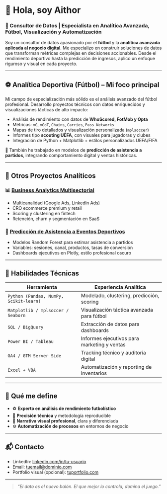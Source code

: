 # 👋 Hola, soy Aithor

### 🎯 Consultor de Datos | Especialista en Analítica Avanzada, Fútbol, Visualización y Automatización

Soy un consultor de datos apasionado por el **fútbol** y la **analítica avanzada aplicada al negocio digital**. Me especializo en construir soluciones de datos que transforman métricas complejas en decisiones accionables. Desde el rendimiento deportivo hasta la predicción de ingresos, aplico un enfoque riguroso y visual en cada proyecto.

---

## ⚽ Analítica Deportiva (Fútbol) – Mi foco principal

Mi campo de especialización más sólido es el análisis avanzado del fútbol profesional. Desarrollo proyectos técnicos con datos enriquecidos y visualizaciones tácticas de alto impacto:

- Análisis de rendimiento con datos de **WhoScored, FotMob y Opta**
- Métricas: `xG`, `xGoT`, `Chains`, `Carries`, `Pass Networks`
- Mapas de tiro detallados y visualización personalizada (`mplsoccer`)
- Informes tipo **scouting UEFA**, con visuales para jugadoras y clubes
- Integración de Python + Matplotlib + estilos personalizados UEFA/FIFA

🧠 También he trabajado en modelos de **predicción de asistencia a partidos**, integrando comportamiento digital y ventas históricas.

---

## 🧠 Otros Proyectos Analíticos

### 📊 [Business Analytics Multisectorial](https://github.com/tu-usuario/business-analytics)

- Multicanalidad (Google Ads, LinkedIn Ads)
- CRO ecommerce premium y retail
- Scoring y clustering en fintech
- Retención, churn y segmentación en SaaS

### 🧠 [Predicción de Asistencia a Eventos Deportivos](https://github.com/tu-usuario/attendance-prediction)

- Modelos Random Forest para estimar asistencia a partidos
- Variables: sesiones, canal, productos, tasas de conversión
- Dashboards ejecutivos en Plotly, estilo profesional oscuro

---

## 🔧 Habilidades Técnicas

| Herramienta        | Experiencia Analítica                            |
|--------------------|--------------------------------------------------|
| `Python (Pandas, NumPy, Scikit-learn)` | Modelado, clustering, predicción, scoring  |
| `Matplotlib / mplsoccer / Seaborn` | Visualización táctica avanzada para fútbol |
| `SQL / BigQuery`   | Extracción de datos para dashboards               |
| `Power BI / Tableau` | Informes ejecutivos para marketing y ventas    |
| `GA4 / GTM Server Side` | Tracking técnico y auditoría digital         |
| `Excel + VBA`      | Automatización y reporting de inventarios        |

---

## 📌 Qué me define

- ⚽ **Experto en análisis de rendimiento futbolístico**
- 🎯 **Precisión técnica** y metodología reproducible
- 🧠 **Narrativa visual profesional**, clara y diferenciada
- ⚙️ **Automatización de procesos** en entornos de negocio

---

## 📬 Contacto

- LinkedIn: [linkedin.com/in/tu-usuario](https://linkedin.com/in/tu-usuario)
- Email: tuemail@dominio.com
- Portfolio visual (opcional): [tuportfolio.com](https://tuportfolio.com)

---

> _“El dato es el nuevo balón. El que mejor lo controla, domina el juego.”_

